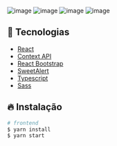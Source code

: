 ![image](https://user-images.githubusercontent.com/34144662/173257218-79807f0a-c885-4994-8206-60136f7b94f8.png)
![image](https://user-images.githubusercontent.com/34144662/173257237-6306be54-21e7-4dea-9f85-cbfbe61d56db.png)
![image](https://user-images.githubusercontent.com/34144662/173257254-a378ebe0-f7eb-4383-85d3-7214086e3809.png)
![image](https://user-images.githubusercontent.com/34144662/173257258-933b4917-bbe1-408c-b1d5-4dd223701d20.png)



## 🚀 Tecnologias

- [React](https://pt-br.reactjs.org/)
- [Context API](https://pt-br.reactjs.org/docs/context.html)
- [React Bootstrap](https://react-bootstrap.github.io/)
- [SweetAlert](https://sweetalert2.github.io/)
- [Typescript](https://www.typescriptlang.org/)
- [Sass](https://sass-lang.com/)

## 🔥 Instalação

```bash
# frontend
$ yarn install
$ yarn start
